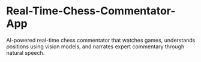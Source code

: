 # Real-Time-Chess-Commentator-App
AI-powered real-time chess commentator that watches games, understands positions using vision models, and narrates expert commentary through natural speech.
